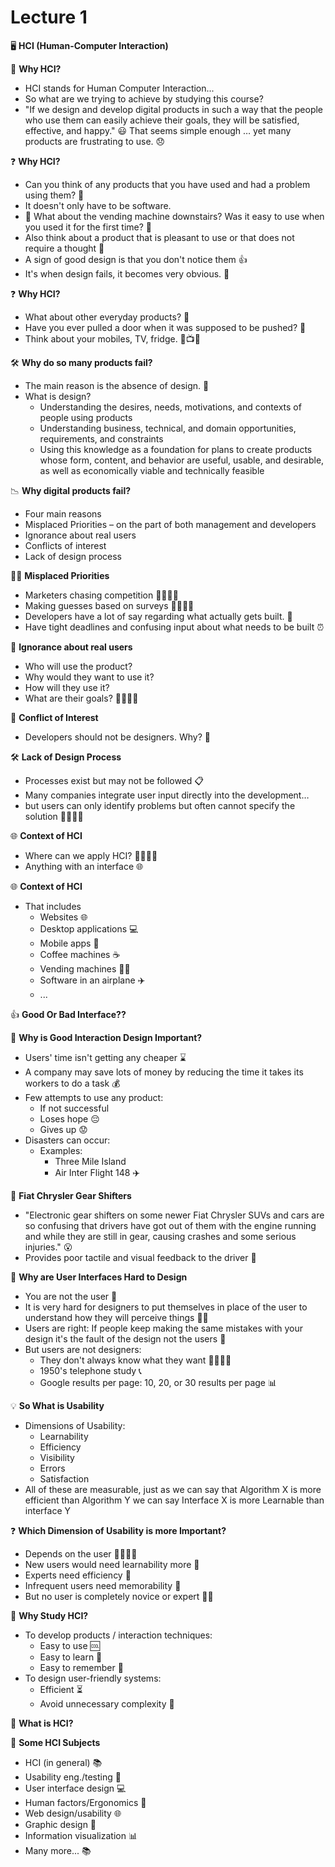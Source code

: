 # Lecture 1

🖥️ **HCI (Human-Computer Interaction)**

🤔 **Why HCI?**

* HCI stands for Human Computer Interaction...
* So what are we trying to achieve by studying this course?
* "If we design and develop digital products in such a way that the people who use them can easily achieve their goals, they will be satisfied, effective, and happy." 😃 That seems simple enough … yet many products are frustrating to use. 😞

❓ **Why HCI?**

* Can you think of any products that you have used and had a problem using them? 🤨
* It doesn't only have to be software.
* 🤔 What about the vending machine downstairs? Was it easy to use when you used it for the first time? 🤯
* Also think about a product that is pleasant to use or that does not require a thought 🧐
* A sign of good design is that you don't notice them 👍
* It's when design fails, it becomes very obvious. 😤

❓ **Why HCI?**

* What about other everyday products? 🤨
* Have you ever pulled a door when it was supposed to be pushed? 🚪
* Think about your mobiles, TV, fridge. 📱📺🧊

🛠️ **Why do so many products fail?**

* The main reason is the absence of design. 🚫
* What is design?
  * Understanding the desires, needs, motivations, and contexts of people using products
  * Understanding business, technical, and domain opportunities, requirements, and constraints
  * Using this knowledge as a foundation for plans to create products whose form, content, and behavior are useful, usable, and desirable, as well as economically viable and technically feasible

📉 **Why digital products fail?**

* Four main reasons
* Misplaced Priorities – on the part of both management and developers
* Ignorance about real users
* Conflicts of interest
* Lack of design process

👩‍💼 **Misplaced Priorities**

* Marketers chasing competition 🏃‍♂️🏃‍♀️
* Making guesses based on surveys 🤷‍♂️🤷‍♀️
* Developers have a lot of say regarding what actually gets built. 🤔
* Have tight deadlines and confusing input about what needs to be built ⏰

🤷 **Ignorance about real users**

* Who will use the product?
* Why would they want to use it?
* How will they use it?
* What are their goals? 🤷‍♂️🤷‍♀️

💼 **Conflict of Interest**

* Developers should not be designers. Why? 🙅

🛠️ **Lack of Design Process**

* Processes exist but may not be followed 📋
* Many companies integrate user input directly into the development…
* but users can only identify problems but often cannot specify the solution 🤷‍♂️🤷‍♀️

🌐 **Context of HCI**

* Where can we apply HCI? 🤷‍♂️🤷‍♀️
* Anything with an interface 🌐

🌐 **Context of HCI**

* That includes
  * Websites 🌐
  * Desktop applications 💻
  * Mobile apps 📱
  * Coffee machines ☕
  * Vending machines 🍫🥤
  * Software in an airplane ✈️
  * ...

👍 **Good Or Bad Interface??**

🤔 **Why is Good Interaction Design Important?**

* Users' time isn't getting any cheaper ⌛
* A company may save lots of money by reducing the time it takes its workers to do a task 💰
* Few attempts to use any product:
  * If not successful
  * Loses hope 😔
  * Gives up 😟
* Disasters can occur:
  * Examples:
    * Three Mile Island
    * Air Inter Flight 148 ✈️

🚗 **Fiat Chrysler Gear Shifters**

* "Electronic gear shifters on some newer Fiat Chrysler SUVs and cars are so confusing that drivers have got out of them with the engine running and while they are still in gear, causing crashes and some serious injuries." 😮
* Provides poor tactile and visual feedback to the driver 🚗

🤔 **Why are User Interfaces Hard to Design**

* You are not the user 🙅
* It is very hard for designers to put themselves in place of the user to understand how they will perceive things 👤🤔
* Users are right: If people keep making the same mistakes with your design it's the fault of the design not the users 🙌
* But users are not designers:
  * They don't always know what they want 🤷‍♂️🤷‍♀️
  * 1950's telephone study 📞
  * Google results per page: 10, 20, or 30 results per page 📊

💡 **So What is Usability**

* Dimensions of Usability:
  * Learnability
  * Efficiency
  * Visibility
  * Errors
  * Satisfaction
* All of these are measurable, just as we can say that Algorithm X is more efficient than Algorithm Y we can say Interface X is more Learnable than interface Y

❓ **Which Dimension of Usability is more Important?**

* Depends on the user 🤷‍♂️🤷‍♀️
* New users would need learnability more 👶
* Experts need efficiency 🧠
* Infrequent users need memorability 🧐
* But no user is completely novice or expert 👤👥

🤷 **Why Study HCI?**

* To develop products / interaction techniques:
  * Easy to use 🆒
  * Easy to learn 📖
  * Easy to remember 🧠
* To design user-friendly systems:
  * Efficient ⏳
  * Avoid unnecessary complexity 🚫

🤷 **What is HCI?**

🤷 **Some HCI Subjects**

* HCI (in general) 📚
* Usability eng./testing 🧪
* User interface design 💻
* Human factors/Ergonomics 👤
* Web design/usability 🌐
* Graphic design 🎨
* Information visualization 📊
* Many more... 📚
